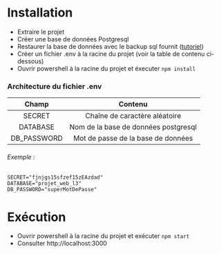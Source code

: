 # Installation

- Extraire le projet
- Créer une base de données Postgresql
- Restaurer la base de données avec le backup sql fournit ([tutoriel](https://youtu.be/S108Rh6XxPs?t=240))
- Créer un fichier .env à la racine du projet (voir la table de contenu ci-dessous)
- Ouvrir powershell à la racine du projet et éxecuter `npm install`

### Architecture du fichier .env
Champ|Contenu
:---:|:---:
SECRET|Chaîne de caractère aléatoire
DATABASE|Nom de la base de données postgresql
DB_PASSWORD|Mot de passe de la base de données

###### Exemple :
```
SECRET="fjnjgs15sfzef15zEAzdad"
DATABASE="projet_web_l3"
DB_PASSWORD="superMotDePasse"
```
# Exécution

- Ouvrir powershell à la racine du projet et exécuter `npm start`
- Consulter http://localhost:3000
